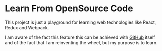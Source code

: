 # Learn From OpenSource Code
This project is just a playground for learning web technologies like React, Redux and Webpack.

I am aware of the fact this feature this can be achieved with [GitHub](www.github.com) itself and of the fact that I am reinventing the wheel, but my purpose is to learn.
